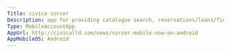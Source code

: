 ```yaml
---
Title: civica sorcer
Description: app for providing catalogue search, reservations/loans/fines for library accounts across multiple authorities.  for libraries using civica spydus.
Type: MobileAccountApp
AppUrl: http://civicalld.com/news/sorcer-mobile-now-on-android
AppMobileOS: Android
---
```

